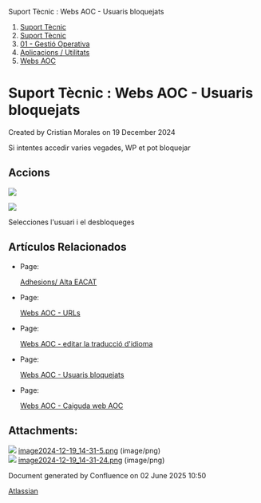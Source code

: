 Suport Tècnic : Webs AOC - Usuaris bloquejats  

1.  [Suport Tècnic](index.html)
2.  [Suport Tècnic](13893782.html)
3.  [01 - Gestió Operativa](26313391.html)
4.  [Aplicacions / Utilitats](41517088.html)
5.  [Webs AOC](Webs-AOC_81856274.html)

Suport Tècnic : Webs AOC - Usuaris bloquejats
=============================================

Created by Cristian Morales on 19 December 2024

Si intentes accedir varies vegades, WP et pot bloquejar

Accions
-------

  

  

![](attachments/118555024/118555025.png)

  

![](attachments/118555024/118555026.png)

  

Selecciones l'usuari i el desbloqueges

Artículos Relacionados
----------------------

*   Page:
    
    [Adhesions/ Alta EACAT](/pages/viewpage.action?pageId=26313473)
    
*   Page:
    
    [Webs AOC - URLs](/display/SII/Webs+AOC+-+URLs)
    
*   Page:
    
    [Webs AOC - editar la traducció d'idioma](/pages/viewpage.action?pageId=118555158)
    
*   Page:
    
    [Webs AOC - Usuaris bloquejats](/display/SII/Webs+AOC+-+Usuaris+bloquejats)
    
*   Page:
    
    [Webs AOC - Caiguda web AOC](/display/SII/Webs+AOC+-+Caiguda+web+AOC)
    

  

  

Attachments:
------------

![](images/icons/bullet_blue.gif) [image2024-12-19\_14-31-5.png](attachments/118555024/118555025.png) (image/png)  
![](images/icons/bullet_blue.gif) [image2024-12-19\_14-31-24.png](attachments/118555024/118555026.png) (image/png)  

Document generated by Confluence on 02 June 2025 10:50

[Atlassian](http://www.atlassian.com/)